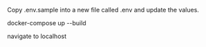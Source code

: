 Copy .env.sample into a new file called .env and update the values.

docker-compose up --build

navigate to localhost